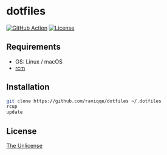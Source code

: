 # dotfiles

[![GitHub Action](https://img.shields.io/github/actions/workflow/status/raviqqe/dotfiles/test.yaml?branch=main&style=flat-square)](https://github.com/raviqqe/dotfiles/actions)
[![License](https://img.shields.io/github/license/raviqqe/dotfiles.svg?style=flat-square)](UNLICENSE)

## Requirements

- OS: Linux / macOS
- [rcm](https://github.com/thoughtbot/rcm)

## Installation

```sh
git clone https://github.com/raviqqe/dotfiles ~/.dotfiles
rcup
update
```

## License

[The Unlicense](https://unlicense.org)
